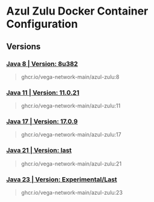 # Azul Zulu Docker Container Configuration

## Versions

### [Java 8 | Version: 8u382](https://github.com/vega-network-main/java-docker-images/tree/main/Azul%20Zulu/11)
> ghcr.io/vega-network-main/azul-zulu:8

### [Java 11 | Version: 11.0.21](https://github.com/vega-network-main/java-docker-images/tree/main/Azul%20Zulu/11)
> ghcr.io/vega-network-main/azul-zulu:11

### [Java 17 | Version: 17.0.9](https://github.com/vega-network-main/java-docker-images/tree/main/Azul%20Zulu/17)
> ghcr.io/vega-network-main/azul-zulu:17

### [Java 21 | Version: last](https://github.com/vega-network-main/java-docker-images/tree/main/Azul%20Zulu/21)
> ghcr.io/vega-network-main/azul-zulu:21

### [Java 23 | Version: Experimental/Last](https://github.com/vega-network-main/java-docker-images/tree/main/Azul%20Zulu/23)
> ghcr.io/vega-network-main/azul-zulu:23

